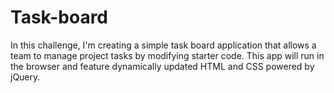 # Task-board
In this challenge, I'm creating a simple task board application that allows a team to manage project tasks by modifying starter code. This app will run in the browser and feature dynamically updated HTML and CSS powered by jQuery.